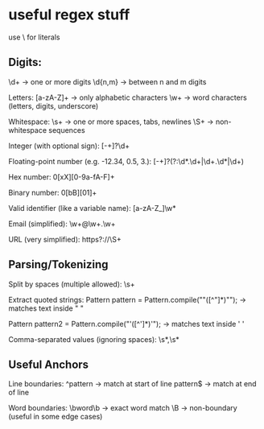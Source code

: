 # useful regex stuff

use \ for literals

## Digits:
\d+ → one or more digits
\d{n,m} → between n and m digits

Letters:
[a-zA-Z]+ → only alphabetic characters
\w+ → word characters (letters, digits, underscore)

Whitespace:
\s+ → one or more spaces, tabs, newlines
\S+ → non-whitespace sequences


Integer (with optional sign):
[-+]?\d+

Floating-point number (e.g. -12.34, 0.5, 3.):
[-+]?(?:\d*\.\d+|\d+\.\d*|\d+)

Hex number:
0[xX][0-9a-fA-F]+

Binary number:
0[bB][01]+

Valid identifier (like a variable name):
[a-zA-Z_]\w*

Email (simplified):
\w+@\w+\.\w+

URL (very simplified):
https?://\S+


## Parsing/Tokenizing

Split by spaces (multiple allowed):
\s+

Extract quoted strings:
Pattern pattern = Pattern.compile("\"([^\"]*)\"");  → matches text inside " "

Pattern pattern2 = Pattern.compile("'([^']*)'"); → matches text inside ' '

Comma-separated values (ignoring spaces):
\s*,\s*

## Useful Anchors

Line boundaries:
^pattern → match at start of line
pattern$ → match at end of line

Word boundaries:
\bword\b → exact word match
\B → non-boundary (useful in some edge cases)
